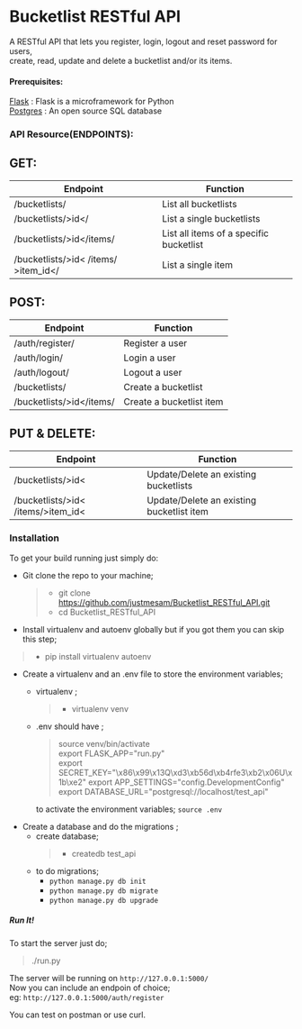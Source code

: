 # Bucketlist RESTful API

A RESTful API that lets you register, login, logout and reset password for users,   
 create, read, update and delete a bucketlist and/or its items.   


#### Prerequisites:

[Flask][1] : Flask is a microframework for Python  
[Postgres][2] : An open source SQL database   


### API Resource(ENDPOINTS):

## GET:

Endpoint | Function
--------- | ----------
/bucketlists/ | List all bucketlists
/bucketlists/>id</| List a single bucketlists
/bucketlists/>id</items/ | List all items of a specific bucketlist
/bucketlists/>id< /items/ >item_id</ | List a single item  

## POST:

Endpoint | Function
--------- | ---------
/auth/register/ | Register a user
/auth/login/ | Login a user
/auth/logout/ | Logout a user
/bucketlists/ | Create a bucketlist
/bucketlists/>id</items/ | Create a bucketlist item

## PUT & DELETE:

Endpoint | Function
--------- | ----------
/bucketlists/>id< | Update/Delete an existing bucketlists
/bucketlists/>id< /items/>item_id< | Update/Delete an existing bucketlist item


### Installation

To get your build running just simply do:

* Git clone the repo to your machine;
  >  * git clone https://github.com/justmesam/Bucketlist_RESTful_API.git
  >  * cd Bucketlist_RESTful_API

* Install virtualenv and autoenv globally but if you got them you can skip this step;
> * pip install virtualenv autoenv

* Create a virtualenv and an .env file to store the environment variables;
    * virtualenv ;
        > *  virtualenv venv            
        
    * .env should have ;
        > source venv/bin/activate  
        export FLASK_APP="run.py"  
        export SECRET_KEY="\x86\x99\x13Q\xd3\xb56d\xb4rfe3\xb2\x06U\x1b\xe2"
        export APP_SETTINGS="config.DevelopmentConfig"  
        export DATABASE_URL="postgresql://localhost/test_api"    

         to activate the environment variables;  `source .env`
* Create a database and do the migrations ;   
    * create database;
      > * createdb test_api
    * to do migrations;  
       * `python manage.py db init`  
       * `python manage.py db migrate`
       * `python manage.py db upgrade`

##### Run It!

To start the server just do;
> ./run.py

The server will be running on    `http://127.0.0.1:5000/`   
Now you can include an endpoin of choice;   
eg:   `http://127.0.0.1:5000/auth/register`


You can test on postman or use curl.

[1]: [http://flask.pocoo.org/]
[2]: [https://www.postgresql.org/]
